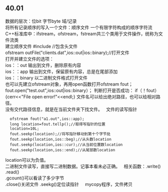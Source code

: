 ## 40.01
数据的层次：位bit 字节byte 域/记录  
将所有记录顺序的写入一个文件：顺序文件 一个有限字符构成的顺序字符流   
C++标准库中：ifstream，ofstream，fstream共三个类用于文件操作，统称为文件流类  
建立顺序文件
#include <fstream>//包含头文件  
ofstream outFile("clients.dat",ios::out|ios::binary);//打开文件  
打开并建立文件的选项：  
ios：：out 输出到文件，删除原有内容  
ios：：app 输出到文件，保留原有内容，总是在尾部添加  
ios：：binary 以二进制文件格式打开文件  
也可以先建立ofstream对象，再用open函数打开ofstream fout；
fout.open("test.out",ios::out|ios::binary）；
判断打开是否成功：
if（！fout）{cerr<<"File open error!"<<endl;}
文件名可以给出绝对路径，也可以给相对路径。  
没有交代路径信息，就是在当前文件夹下找文件。  
文件的读写指针
```
  ofstream fout("a1.out",ios::app);
  long location=fout.tellp();//取得写指针的位置
  location=10L;
  fout.seekp(location);//将写指针移动到第十个字节处
  fout.seekp(location,ios::beg);//从头数location
  fout.seekp(location,ios::cur);//从当前位置数location
  fout.seekp(location,ios::end);//从尾部数location
```
location可以为负值。     
二进制文件读写，直接写二进制数据。记事本看未必正确。   
相关函数：.write() .read()     
.gcount()可以看读了多少字节    
.close()关闭文件
.seekg()定位读指针    
mycopy程序，文件拷贝
```ruby
